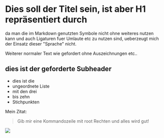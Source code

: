 # Dies soll der Titel sein, ist aber H1 repr&auml;sentiert durch #

da man die im Markdown genutzten Symbole nicht ohne weiteres nutzen kann und auch Ligaturen fuer Umlaute etc zu nutzen sind, ueberzeugt mich der Einsatz dieser "Sprache" nicht.

Weiterer normaler Text wie gefordert ohne Auszeichnungen etc..

## dies ist der geforderte Subheader

* dies ist die
* ungeordnete Liste
* mit den drei
* bis zehn
* Stichpunkten

Mein Zitat:

> Gib mir eine Kommandozeile mit root Rechten
> und alles wird gut!

<img src="https://cdn.pixabay.com/photo/2014/06/21/14/26/sea-of-fog-373782_1280.jpg" />
